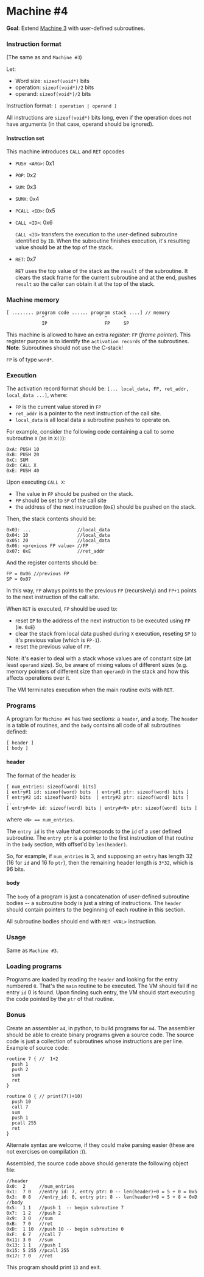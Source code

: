 # Machine #4

**Goal**: Extend [Machine 3](exercise_03.md) with user-defined subroutines.

### Instruction format

(The same as and `Machine #3`)

Let:

- Word size: `sizeof(void*)` bits
- operation: `sizeof(void*)/2` bits
- operand: `sizeof(void*)/2` bits

Instruction format: `[ operation | operand ]`

All instructions are `sizeof(void*)` bits long, even if the operation does not have arguments (in that case, operand should be ignored).

#### Instruction set

This machine introduces `CALL` and `RET` opcodes


- `PUSH <ARG>`: 0x1
- `POP`:  0x2
- `SUM`:  0x3
- `SUMX`: 0x4
- `PCALL <ID>`: 0x5
- `CALL <ID>`: 0x6

  `CALL <ID>` transfers the execution to the user-defined subroutine identified by `ID`. When the subroutine finishes execution, it's resulting value should be at the top of the stack.

- `RET`: 0x7

  `RET` uses the top value of the stack as the `result` of the subroutine. It clears the stack frame for the current subroutine and at the end, pushes `result` so the caller can obtain it at the top of the stack.

### Machine memory

```
[ ........ program code ...... program stack ....] // memory
             ^                      ^      ^
             IP                     FP     SP
```


This machine is allowed to have an extra *register*: `FP` (*frame
pointer*). This register purpose is to identify the `activation records` of
the subroutines. **Note**: Subroutines should not use the C-stack!

`FP` is of type `word*`.

### Execution

The activation record format should be: `[... local_data, FP, ret_addr, local_data ...]`, where:

- `FP` is the current value stored in `FP`
- `ret_addr` is a pointer to the next instruction of the call site.
- `local_data` is all local data  a subroutine pushes to operate on.

For example, consider the following code containing a call to some subroutine `X` (as in `X()`):

```
0xA: PUSH 10
0xB: PUSH 20
0xC: SUM
0xD: CALL X
0xE: PUSH 40
```

Upon executing `CALL X`:

- The value in `FP` should be pushed on the stack.
- `FP` should be set to `SP` of the call site
- the address of the next instruction (`0xE`) should be pushed on the stack.

Then, the stack contents should be:

```
0x03: ...                 //local_data
0x04: 10                  //local_data
0x05: 20                  //local_data
0x06: <previous FP value> //FP
0x07: 0xE                 //ret_addr
```

And the register contents should be:

```
FP = 0x06 //previous FP
SP = 0x07
```

In this way, `FP` always points to the previous `FP` (recursively) and `FP+1` points to the next instruction of the call site.

When `RET` is executed, `FP` should be used to:

- reset  `IP` to the address of the next instruction to be executed using `FP` (ie. `0xE`)
- clear the stack from local data pushed during `X` execution, reseting `SP` to it's previous value (which is `FP-1`).
- reset the previous value of `FP`.

Note: it's easier to deal with a stack whose values are of constant size (at
least `operand` size). So, be aware of mixing values of different sizes
(e.g. memory pointers of different size than `operand`) in the stack and how
this affects operations over it.

The VM terminates execution when the main routine exits with `RET`.

### Programs

A program for `Machine #4` has two sections: a `header`, and a `body`. The `header` is a table of routines, and the `body`  contains all code of all subroutines defined:

```
[ header ]
[ body ]
```

#### header

The format of the header is:

```
[ num_entries: sizeof(word) bits]
[ entry#1 id: sizeof(word) bits  | entry#1 ptr: sizeof(word) bits ]
[ entry#2 id: sizeof(word) bits  | entry#2 ptr: sizeof(word) bits ]
...
[ entry#<N> id: sizeof(word) bits | entry#<N> ptr: sizeof(word) bits ]
```
where `<N> == num_entries`.

The `entry id` is the value that corresponds to the `id` of a user defined subroutine. The `entry ptr` is a pointer to the first instruction of that routine in the `body` section, with offset'd by `len(header)`.

So, for example, if `num_entries` is 3, and supposing an `entry` has length 32 (16 for `id` and 16 fo `ptr`), then the remaining header length is `3*32`, which is 96 bits.



#### body

The `body` of a program is just a concatenation of user-defined subroutine bodies -- a subroutine body is just a string of instructions. The `header` should contain pointers to the beginning of each routine in this section.

All subroutine bodies should end with `RET <VAL>` instruction.


### Usage

Same as `Machine #3`.

### Loading programs

Programs are loaded by reading the `header` and looking for the entry numbered `0`. That's the `main` routine to be executed. The VM should fail if no entry `id` 0 is found. Upon finding such entry, the VM should start executing the code pointed by the `ptr` of that routine.

### Bonus

Create an assembler `a4`, in python, to build programs for `m4`. The assembler should be able to create binary programs given a source code. The source code is just a collection of subroutines whose instructions are per line. Example of source code:

```
routine 7 { //  1+2
  push 1
  push 2
  sum
  ret
}

routine 0 { // print(7()+10)
  push 10
  call 7
  sum
  push 1
  pcall 255
  ret
}
```

Alternate syntax are welcome, if they could make parsing easier (these are not exercises on compilation :)).

Assembled, the source code above should generate the following object file:

```
//header
0x0:  2     //num_entries
0x1:  7 0   //entry id: 7, entry ptr: 0 -- len(header)+0 = 5 + 0 = 0x5
0x3:  0 8   //entry_id: 0, entry ptr: 8 -- len(header)+8 = 5 + 8 = 0xD
//body
0x5:  1 1   //push 1  -- begin subroutine 7
0x7:  1 2   //push 2
0x9:  3 0   //sum
0xB:  7 0   //ret
0xD:  1 10  //push 10 -- begin subroutine 0
0xF:  6 7   //call 7
0x11: 3 0   //sum
0x13: 1 1   //push 1
0x15: 5 255 //pcall 255
0x17: 7 0   //ret
```

This program should print `13` and exit.

